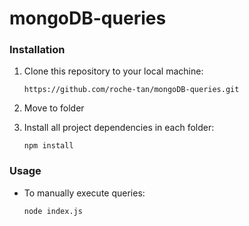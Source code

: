 ﻿# mongoDB-queries
 
### Installation

1. Clone this repository to your local machine:

   `https://github.com/roche-tan/mongoDB-queries.git`

2. Move to folder

3. Install all project dependencies in each folder:

   `npm install`

### Usage

- To manually execute queries:

  `node index.js`
